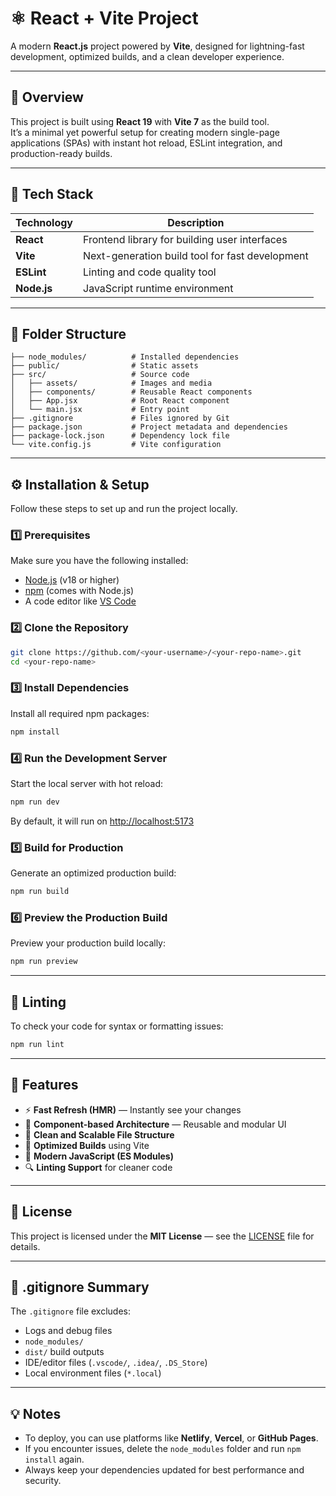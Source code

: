 # ⚛️ React + Vite Project

A modern **React.js** project powered by **Vite**, designed for lightning-fast development, optimized builds, and a clean developer experience.

---

## 🚀 Overview

This project is built using **React 19** with **Vite 7** as the build tool.  
It’s a minimal yet powerful setup for creating modern single-page applications (SPAs) with instant hot reload, ESLint integration, and production-ready builds.

---

## 🧩 Tech Stack

| Technology | Description |
|-------------|-------------|
| **React** | Frontend library for building user interfaces |
| **Vite** | Next-generation build tool for fast development |
| **ESLint** | Linting and code quality tool |
| **Node.js** | JavaScript runtime environment |

---

## 📁 Folder Structure

```
├── node_modules/          # Installed dependencies
├── public/                # Static assets
├── src/                   # Source code
│   ├── assets/            # Images and media
│   ├── components/        # Reusable React components
│   ├── App.jsx            # Root React component
│   └── main.jsx           # Entry point
├── .gitignore             # Files ignored by Git
├── package.json           # Project metadata and dependencies
├── package-lock.json      # Dependency lock file
└── vite.config.js         # Vite configuration
```

---

## ⚙️ Installation & Setup

Follow these steps to set up and run the project locally.

### 1️⃣ Prerequisites
Make sure you have the following installed:
- [Node.js](https://nodejs.org/) (v18 or higher)
- [npm](https://www.npmjs.com/) (comes with Node.js)
- A code editor like [VS Code](https://code.visualstudio.com/)

### 2️⃣ Clone the Repository
```bash
git clone https://github.com/<your-username>/<your-repo-name>.git
cd <your-repo-name>
```

### 3️⃣ Install Dependencies
Install all required npm packages:
```bash
npm install
```

### 4️⃣ Run the Development Server
Start the local server with hot reload:
```bash
npm run dev
```
By default, it will run on [http://localhost:5173](http://localhost:5173)

### 5️⃣ Build for Production
Generate an optimized production build:
```bash
npm run build
```

### 6️⃣ Preview the Production Build
Preview your production build locally:
```bash
npm run preview
```

---

## 🧹 Linting

To check your code for syntax or formatting issues:
```bash
npm run lint
```

---

## 🌟 Features

- ⚡ **Fast Refresh (HMR)** — Instantly see your changes  
- 🧩 **Component-based Architecture** — Reusable and modular UI  
- 🧱 **Clean and Scalable File Structure**  
- 🚀 **Optimized Builds** using Vite  
- 💅 **Modern JavaScript (ES Modules)**  
- 🔍 **Linting Support** for cleaner code  

---


## 📜 License

This project is licensed under the **MIT License** — see the [LICENSE](LICENSE) file for details.

---

## 🧾 .gitignore Summary

The `.gitignore` file excludes:
- Logs and debug files  
- `node_modules/`  
- `dist/` build outputs  
- IDE/editor files (`.vscode/`, `.idea/`, `.DS_Store`)  
- Local environment files (`*.local`)

---

## 💡 Notes

- To deploy, you can use platforms like **Netlify**, **Vercel**, or **GitHub Pages**.  
- If you encounter issues, delete the `node_modules` folder and run `npm install` again.  
- Always keep your dependencies updated for best performance and security.
